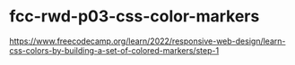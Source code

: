 # fcc-rwd-p03-css-color-markers
https://www.freecodecamp.org/learn/2022/responsive-web-design/learn-css-colors-by-building-a-set-of-colored-markers/step-1
